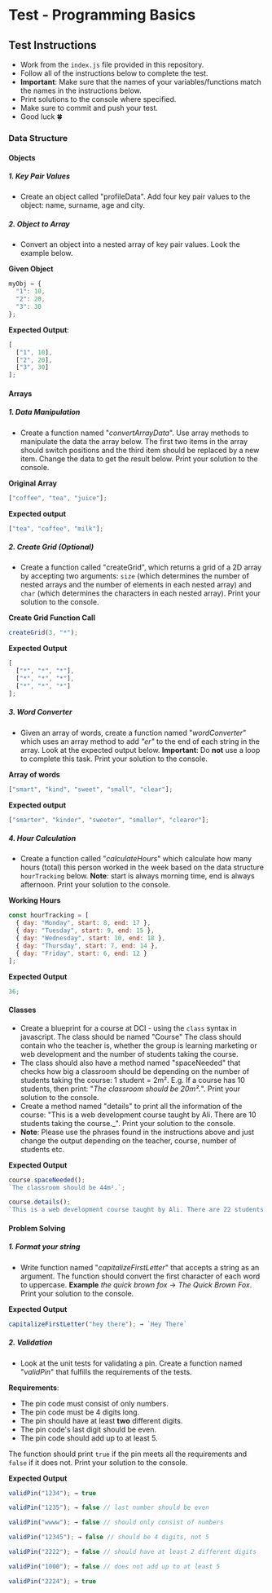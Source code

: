 # Test - Programming Basics

## Test Instructions

- Work from the `index.js` file provided in this repository.
- Follow all of the instructions below to complete the test.
- **Important**: Make sure that the names of your variables/functions match the names in the instructions below.
- Print solutions to the console where specified.
- Make sure to commit and push your test.
- Good luck 🍀

### Data Structure

#### Objects

##### 1. Key Pair Values

- Create an object called "profileData". Add four key pair values to the object: name, surname, age and city.

##### 2. Object to Array

- Convert an object into a nested array of key pair values. Look the example below.

**Given Object**

```javascript
myObj = {
  "1": 10,
  "2": 20,
  "3": 30
};
```

**Expected Output**:

```javascript
[
  ["1", 10],
  ["2", 20],
  ["3", 30]
];
```

#### Arrays

##### 1. Data Manipulation

- Create a function named "_convertArrayData_". Use array methods to manipulate the data the array below. The first two items in the array should switch positions and the third item should be replaced by a new item. Change the data to get the result below. Print your solution to the console.

**Original Array**

```javascript
["coffee", "tea", "juice"];
```

**Expected output**

```javascript
["tea", "coffee", "milk"];
```

##### 2. Create Grid (Optional)

- Create a function called "createGrid", which returns a grid of a 2D array by accepting two arguments: `size` (which determines the number of nested arrays and the number of elements in each nested array) and `char` (which determines the characters in each nested array). Print your solution to the console.

**Create Grid Function Call**

```javascript
createGrid(3, "*");
```

**Expected Output**

```javascript
[
  ["*", "*", "*"],
  ["*", "*", "*"],
  ["*", "*", "*"]
];
```

##### 3. Word Converter

- Given an array of words, create a function named "_wordConverter_" which uses an array method to add _"er"_ to the end of each string in the array. Look at the expected output below. **Important**: Do **not** use a loop to complete this task. Print your solution to the console.

**Array of words**

```javascript
["smart", "kind", "sweet", "small", "clear"];
```

**Expected output**

```javascript
["smarter", "kinder", "sweeter", "smaller", "clearer"];
```

##### 4. Hour Calculation

- Create a function called "_calculateHours_" which calculate how many hours (total) this person worked in the week based on the data structure `hourTracking` below. **Note**: start is always morning time, end is always afternoon. Print your solution to the console.

**Working Hours**

```javascript
const hourTracking = [
  { day: "Monday", start: 8, end: 17 },
  { day: "Tuesday", start: 9, end: 15 },
  { day: "Wednesday", start: 10, end: 18 },
  { day: "Thursday", start: 7, end: 14 },
  { day: "Friday", start: 6, end: 12 }
];
```

**Expected Output**

```javascript
36;
```

#### Classes

- Create a blueprint for a course at DCI - using the `class` syntax in javascript. The class should be named "Course" The class should contain who the teacher is, whether the group is learning marketing or web development and the number of students taking the course.
- The class should also have a method named "spaceNeeded" that checks how big a classroom should be depending on the number of students taking the course: 1 student = 2m². E.g. If a course has 10 students, then print: "_The classroom should be 20m²._". Print your solution to the console.
- Create a method named "details" to print all the information of the course: "This is a web development course taught by Ali. There are 10 students taking the course.\_". Print your solution to the console.
- **Note**: Please use the phrases found in the instructions above and just change the output depending on the teacher, course, number of students etc.

**Expected Output**

```javascript
course.spaceNeeded();
`The classroom should be 44m².`;

course.details();
`This is a web development course taught by Ali. There are 22 students taking the course.`;
```

#### Problem Solving

##### 1. Format your string

- Write function named "_capitalizeFirstLetter_" that accepts a string as an argument. The function should convert the first character of each word to uppercase. **Example** _the quick brown fox_ → _The Quick Brown Fox_. Print your solution to the console.

**Expected Output**

```javascript
capitalizeFirstLetter("hey there"); → `Hey There`
```

##### 2. Validation

- Look at the unit tests for validating a pin. Create a function named "_validPin_" that fulfills the requirements of the tests.

**Requirements**:

- The pin code must consist of only numbers.
- The pin code must be 4 digits long.
- The pin should have at least **two** different digits.
- The pin code's last digit should be even.
- The pin code should add up to at least 5.

The function should print `true` if the pin meets all the requirements and `false` if it does not. Print your solution to the console.

**Expected Output**

```javascript
validPin("1234"); → true

validPin("1235"); → false // last number should be even

validPin("wwww"); → false // should only consist of numbers

validPin("12345"); → false // should be 4 digits, not 5

validPin("2222"); → false // should have at least 2 different digits

validPin("1000"); → false // does not add up to at least 5

validPin("2224"); → true
```
